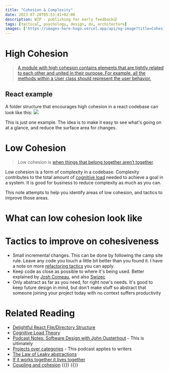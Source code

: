 ```yaml
---
title: "Cohesion & Complexity"
date: 2023-07-20T05:53:41+02:00
description: WIP - publishing for early feedback😛
tags: [tactical, psychology, design, dx, architecture]
images: ['https://images-here-hugo.vercel.app/api/og-image?title=Cohesion%20%26%20Complexity']
---
```


# High Cohesion
> [A module with high cohesion contains elements that are tightly related to each other and united in their purpose. For example, all the methods within a User class should represent the user behavior.](https://www.baeldung.com/cs/cohesion-vs-coupling)

## React example
A folder structure that encourages high cohesion in a react codebase can look like this:
![](/images/fs.png)

This is just one example. The idea is to make it easy to see what's going on at a glance, and reduce the surface area for changes.

# Low Cohesion
> Low cohesion is [when things that belong together aren’t together](https://frontendatscale.com).

Low cohesion is a form of complexity in a codebase.
Complexity contributes to the total amount of [cognitive load](/clt) needed to achieve a goal in a system. It is good for business to reduce complexity as much as you can.


This note attempts to help you identify areas of low cohesion, and tactics to improve those areas.

# What can low cohesion look like

# Tactics to improve on cohesiveness
- Small incremental changes. This can be done by following the camp site rule. Leave any code you touch a little bit better than you found it. I have a note on more [refactoring tactics](/refactoring) you can apply.
- Keep code as close as possible to where it's being used. Better explained by [Josh Comeau](https://www.joshwcomeau.com/react/file-structure/), and also [Swizec](https://swizec.com/blog/if-it-works-together-it-lives-together/)
- Only abstract as far as you need, for right now's needs. It's good to keep future design in mind, but don't make stuff so abstract that someone joining your project today with no context suffers productivity

# Related Reading
- [Delightful React File/Directory Structure](https://www.joshwcomeau.com/react/file-structure/)
- [Cognitive Load Theory](/clt)
- [Podcast Notes: Software Design with John Ousterhout](/software-design) - This is ultimately
- [Projects over categories](https://podcasts.apple.com/za/podcast/the-building-a-second-brain-podcast/id1504494402?i=1000469472525) - This podcast applies to writers
- [The Law of Leaky abstractions](https://www.joelonsoftware.com/2002/11/11/the-law-of-leaky-abstractions/)
- [If it works together it lives together](https://swizec.com/blog/if-it-works-together-it-lives-together/)
- [Coupling and cohesion](https://www.geeksforgeeks.org/software-engineering-coupling-and-cohesion/)
{{<youtube dP8NmcEkxJI>}}
{{<youtube oejXFgvAwTA>}}
